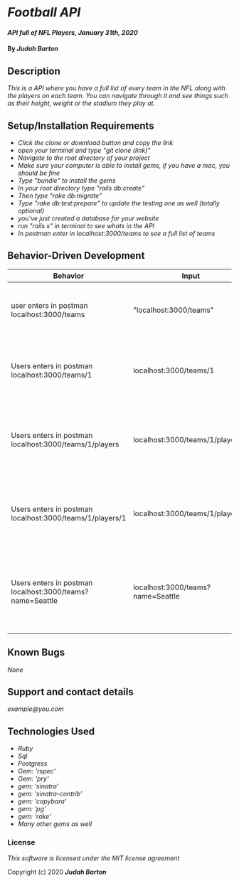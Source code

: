 # _Football API_

#### _API full of NFL Players, January 31th, 2020_

#### By _**Judah Barton**_

## Description

_This is a API where you have a full list of every team in the NFL along with the players on each team. You can navigate through it and see things such as their height, weight or the stadium they play at._

## Setup/Installation Requirements
* _Click the clone or download button and copy the link_
* _open your terminal and type "git clone (link)"_
* _Navigate to the root directory of your project_
* _Make sure your computer is able to install gems, if you have a mac, you should be fine_
* _Type "bundle" to install the gems_
* _In your root directory type "rails db:create"_
* _Then type "rake db:migrate"_
* _Type "rake db:test:prepare" to update the testing one as well (totally optional)_
* _you've just created a database for your website_
* _run "rails s" in terminal to see whats in the API_
* _In postman enter in localhost:3000/teams to see a full list of teams_

## Behavior-Driven Development
|  Behavior | Input  | Output  |
|---|---|---|
| user enters in postman localhost:3000/teams | "localhost:3000/teams" | Output: It would display in postman a list of teams |
| Users enters in postman localhost:3000/teams/1 | localhost:3000/teams/1 | Output: you would be able to see one individual team |
| Users enters in postman localhost:3000/teams/1/players | localhost:3000/teams/1/players | Output: You would be able to see the players on that team |
| Users enters in postman localhost:3000/teams/1/players/1 | localhost:3000/teams/1/players/1 | Output: You would be able to see one players on that team |
| Users enters in postman localhost:3000/teams?name=Seattle | localhost:3000/teams?name=Seattle | Output: You would be able to search for any team with that name |

## Known Bugs

_None_

## Support and contact details

_example@you.com_

## Technologies Used

* _Ruby_
* _Sql_
* _Postgress_
* _Gem: 'rspec'_
* _Gem: 'pry'_
* _gem: 'sinatra'_
* _gem: 'sinatra-contrib'_
* _gem: 'capybara'_
* _gem: 'pg'_
* _gem: 'rake'_
* _Many other gems as well_

### License

*This software is licensed under the MIT license agreement*

Copyright (c) 2020 **_Judah Barton_**
